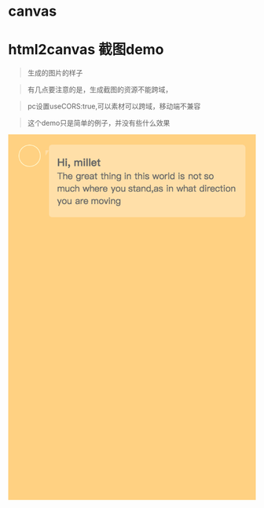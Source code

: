 # canvas

# html2canvas 截图demo

> 生成的图片的样子

> 有几点要注意的是，生成截图的资源不能跨域，

> pc设置useCORS:true,可以素材可以跨域，移动端不兼容 

> 这个demo只是简单的例子，并没有些什么效果

![Mou icon](./save.png)